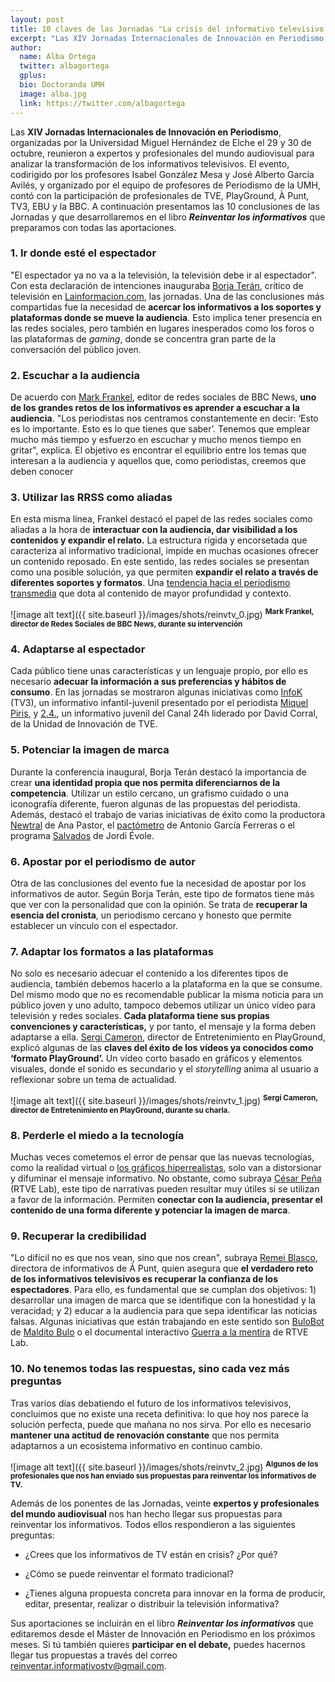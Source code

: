 ```yaml
---
layout: post
title: 10 claves de las Jornadas "La crisis del informativo televisivo. Cómo innovar en los formatos audiovisuales"
excerpt: "Las XIV Jornadas Internacionales de Innovación en Periodismo, organizadas por la Universidad Miguel Hernández de Elche el 29 y 30 de octubre, reunieron a expertos y profesionales del mundo audiovisual para analizar la transformación de los informativos televisivos. El evento, codirigido por los profesores Isabel González Mesa y José Alberto García Avilés, y organizado por el equipo de profesores de Periodismo de la UMH, contó con la participación de profesionales de TVE, PlayGround, À Punt, TV3, EBU y la BBC. A continuación presentamos las 10 conclusiones de las Jornadas y que desarrollaremos en el libro Reinventar los informativos que preparamos con todas las aportaciones."
author:
  name: Alba Ortega
  twitter: albagortega
  gplus:  
  bio: Doctoranda UMH
  image: alba.jpg
  link: https://twitter.com/albagortega
---
```

Las **XIV Jornadas Internacionales de Innovación en Periodismo**, organizadas por la Universidad Miguel Hernández de Elche el 29 y 30 de octubre, reunieron a expertos y profesionales del mundo audiovisual para analizar la transformación de los informativos televisivos. El evento, codirigido por los profesores Isabel González Mesa y José Alberto García Avilés, y organizado por el equipo de profesores de Periodismo de la UMH, contó con la participación de profesionales de TVE, PlayGround, À Punt, TV3, EBU y la BBC. A continuación presentamos las 10 conclusiones de las Jornadas y que desarrollaremos en el libro **_Reinventar los informativos_** que preparamos con todas las aportaciones.

### 1. Ir donde esté el espectador

"El espectador ya no va a la televisión, la televisión debe ir al espectador". Con esta declaración de intenciones inauguraba [Borja Terán](https://twitter.com/borjateran), crítico de televisión en [Lainformacion.com](https://www.lainformacion.com/opinion/borja-teran), las jornadas. Una de las conclusiones más compartidas fue la necesidad de **acercar los informativos a los soportes y plataformas donde se mueve la audiencia**. Esto implica tener presencia en las redes sociales, pero también en lugares inesperados como los foros o las plataformas de *gaming*, donde se concentra gran parte de la conversación del público joven. 

### 2. Escuchar a la audiencia

De acuerdo con [Mark Frankel](https://twitter.com/markfrankel29?lang=es), editor de redes sociales de BBC News, **uno de los grandes retos de los informativos es aprender a escuchar a la audiencia**. "Los periodistas nos centramos constantemente en decir: ‘Esto es lo importante. Esto es lo que tienes que saber’. Tenemos que emplear mucho más tiempo y esfuerzo en escuchar y mucho menos tiempo en gritar", explica. El objetivo es encontrar el equilibrio entre los temas que interesan a la audiencia y aquellos que, como periodistas, creemos que deben conocer 

### 3. Utilizar las RRSS como aliadas

En esta misma línea, Frankel destacó el papel de las redes sociales como aliadas a la hora de **interactuar con la audiencia, dar visibilidad a los contenidos y expandir el relato.** La estructura rígida y encorsetada que caracteriza al informativo tradicional, impide en muchas ocasiones ofrecer un contenido reposado. En este sentido, las redes sociales se presentan como una posible solución, ya que permiten **expandir el relato a través de diferentes soportes y formatos**. Una [tendencia hacia el periodismo transmedia](http://mip.umh.es/blog/2018/07/16/entrevista-carlos-scolari-narrativas-transmedia-latinoamerica-periodismo/) que dota al contenido de mayor profundidad y contexto. 

![image alt text]({{ site.baseurl }}/images/shots/reinvtv_0.jpg)
<sup>**Mark Frankel, director de Redes Sociales de BBC News, durante su intervención**

### 4. Adaptarse al espectador

Cada público tiene unas características y un lenguaje propio, por ello es necesario **adecuar la información a sus preferencias y hábitos de consumo**. En las jornadas se mostraron algunas iniciativas como [InfoK](http://www.ccma.cat/tv3/super3/infok/) (TV3), un informativo infantil-juvenil presentado por el periodista [Miquel Piris](https://twitter.com/miquelpiris?lang=es), y [2.4.](http://www.rtve.es/alacarta/videos/24-informativo-juvenil/canal-24-horas-estrena-24-dospuntocuatro-primer-informativo-juvenil-tve/4594208/), un informativo juvenil del Canal 24h liderado por David Corral, de la Unidad de Innovación de TVE.

### 5. Potenciar la imagen de marca 

Durante la conferencia inaugural, Borja Terán destacó la importancia de crear **una identidad propia que nos permita diferenciarnos de la competencia**. Utilizar un estilo cercano, un grafismo cuidado o una iconografía diferente, fueron algunas de las propuestas del periodista. Además, destacó el trabajo de varias iniciativas de éxito como la productora [Newtral](https://twitter.com/newtral?lang=es) de Ana Pastor, el [pactómetro](https://www.lasexta.com/noticias/nacional/elecciones-generales-2015/pactometro-antonio-garcia-ferreras-causa-furor-redes-sociales_20151221572417e84beb28d446006f32.html) de Antonio García Ferreras o el programa [Salvados](https://www.lasexta.com/programas/salvados/) de Jordi Évole. 

### 6. Apostar por el periodismo de autor

Otra de las conclusiones del evento fue la necesidad de apostar por los informativos de autor. Según Borja Terán, este tipo de formatos tiene más que ver con la personalidad que con la opinión. Se trata de **recuperar la esencia del cronista**, un periodismo cercano y honesto que permite establecer un vínculo con el espectador.

### 7. Adaptar los formatos a las plataformas

No solo es necesario adecuar el contenido a los diferentes tipos de audiencia, también debemos hacerlo a la plataforma en la que se consume. Del mismo modo que no es recomendable publicar la misma noticia para un público joven y uno adulto, tampoco debemos utilizar un único vídeo para televisión y redes sociales. **Cada plataforma tiene sus propias convenciones y características,** y por tanto, el mensaje y la forma deben adaptarse a ella. [Sergi Cameron](https://twitter.com/CameronSergi), director de Entretenimiento en PlayGround, explicó algunas de las **claves del éxito de los vídeos ya conocidos como ‘formato PlayGround’.** Un vídeo corto basado en gráficos y elementos visuales, donde el sonido es secundario y el *storytelling* anima al usuario a reflexionar sobre un tema de actualidad. 

![image alt text]({{ site.baseurl }}/images/shots/reinvtv_1.jpg)
<sup>**Sergi Cameron, director de Entretenimiento en PlayGround, durante su charla.**

### 8. Perderle el miedo a la tecnología

Muchas veces cometemos el error de pensar que las nuevas tecnologías, como la realidad virtual o [los gráficos hiperrealistas](https://www.youtube.com/watch?v=q01vSb_B1o0), solo van a distorsionar y difuminar el mensaje informativo. No obstante, como subraya [César Peña ](https://twitter.com/cesartuit?lang=es)(RTVE Lab), este tipo de narrativas pueden resultar muy útiles si se utilizan a favor de la información. Permiten **conectar con la audiencia, presentar el contenido de una forma diferente y potenciar la imagen de marca**. 

### 9. Recuperar la credibilidad

"Lo difícil no es que nos vean, sino que nos crean", subraya [Remei Blasco](https://twitter.com/remeiblasco?lang=es), directora de informativos de À Punt, quien asegura que **el verdadero reto de los informativos televisivos es recuperar la confianza de los espectadores**. Para ello, es fundamental que se cumplan dos objetivos: 1) desarrollar una imagen de marca que se identifique con la honestidad y la veracidad; y 2) educar a la audiencia para que sepa identificar las noticias falsas. Algunas iniciativas que están trabajando en este sentido son [BuloBot ](https://twitter.com/bulobot?lang=es)de [Maldito Bulo](http://mip.umh.es/blog/2018/04/09/entrevista-julio-montes-maldita-hemeroteca-maldito-bulo/) o el documental interactivo [Guerra a la mentira](https://lab.rtve.es/webdocs/guerra-mentira/es/) de RTVE Lab. 

### 10. No tenemos todas las respuestas, sino cada vez más preguntas

Tras varios días debatiendo el futuro de los informativos televisivos, concluimos que no existe una receta definitiva: lo que hoy nos parece la solución perfecta, puede que mañana no nos sirva. Por ello es necesario **mantener una actitud de renovación constante** que nos permita adaptarnos a un ecosistema informativo en continuo cambio. 

![image alt text]({{ site.baseurl }}/images/shots/reinvtv_2.jpg)
<sup>**Algunos de los profesionales que nos han enviado sus propuestas para reinventar los informativos de TV.**

Además de los ponentes de las Jornadas, veinte **expertos y profesionales del mundo audiovisual** nos han hecho llegar sus propuestas para reinventar los informativos. Todos ellos respondieron a las siguientes preguntas:

* ¿Crees que los informativos de TV están en crisis? ¿Por qué?

* ¿Cómo se puede reinventar el formato tradicional?

* ¿Tienes alguna propuesta concreta para innovar en la forma de producir, editar, presentar, realizar o distribuir la televisión informativa?

Sus aportaciones se incluirán en el libro **_Reinventar los informativos_** que editaremos desde el Máster de Innovación en Periodismo en los próximos meses. Si tú también quieres **participar en el debate,** puedes hacernos llegar tus propuestas a través del correo [reinventar.informativostv@gmail.com](mailto:reinventar.informativostv@gmail.com). 